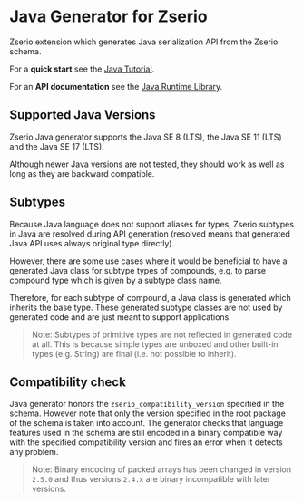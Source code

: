 # Java Generator for Zserio

Zserio extension which generates Java serialization API from the Zserio schema.

For a **quick start** see the [Java Tutorial](https://github.com/ndsev/zserio-tutorial-java#zserio-java-quick-start-tutorial).

For an **API documentation** see the [Java Runtime Library](https://zserio.org/doc/runtime/latest/java).

## Supported Java Versions

Zserio Java generator supports the Java SE 8 (LTS), the Java SE 11 (LTS) and the Java SE 17 (LTS).

Although newer Java versions are not tested, they should work as well as long as they are backward compatible.

## Subtypes

Because Java language does not support aliases for types, Zserio subtypes in Java are resolved during
API generation (resolved means that generated Java API uses always original type directly).

However, there are some use cases where it would be beneficial to have a generated Java class for
subtype types of compounds, e.g. to parse compound type which is given by a subtype class name.

Therefore, for each subtype of compound, a Java class is generated which inherits the base type. These generated
subtype classes are not used by generated code and are just meant to support applications.

> Note: Subtypes of primitive types are not reflected in generated code at all. This is because simple types
  are unboxed and other built-in types (e.g. String) are final (i.e. not possible to inherit).

## Compatibility check

Java generator honors the `zserio_compatibility_version` specified in the schema. However note that only
the version specified in the root package of the schema is taken into account. The generator checks that
language features used in the schema are still encoded in a binary compatible way with the specified
compatibility version and fires an error when it detects any problem.

> Note: Binary encoding of packed arrays has been changed in version `2.5.0` and thus versions `2.4.x` are
binary incompatible with later versions.
